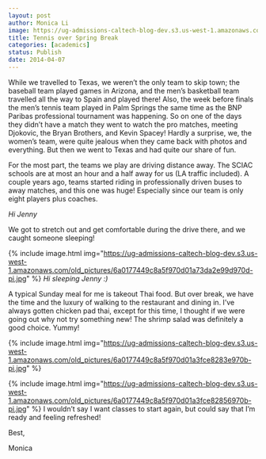 ```yaml
---
layout: post
author: Monica Li
image: https://ug-admissions-caltech-blog-dev.s3.us-west-1.amazonaws.com/old_pictures/6a0177449c8a5f970d01a51197d8bb970c-pi.jpg
title: Tennis over Spring Break 
categories: [academics]
status: Publish
date: 2014-04-07
---
```



While we travelled to Texas, we weren’t the only team to skip town; the baseball team played games in Arizona, and the men’s basketball team travelled all the way to Spain and played there! Also, the week before finals the men’s tennis team played in Palm Springs the same time as the BNP Paribas professional tournament was happening. So on one of the days they didn’t have a match they went to watch the pro matches, meeting Djokovic, the Bryan Brothers, and Kevin Spacey! Hardly a surprise, we, the women’s team, were quite jealous when they came back with photos and everything. But then we went to Texas and had quite our share of fun.

For the most part, the teams we play are driving distance away. The SCIAC schools are at most an hour and a half away for us (LA traffic included). A couple years ago, teams started riding in professionally driven buses to away matches, and this one was huge! Especially since our team is only eight players plus coaches.

*Hi Jenny*

We got to stretch out and get comfortable during the drive there, and we caught someone sleeping!

{% include image.html img="https://ug-admissions-caltech-blog-dev.s3.us-west-1.amazonaws.com/old_pictures/6a0177449c8a5f970d01a73da2e99d970d-pi.jpg" %}
*Hi sleeping Jenny :)*

A typical Sunday meal for me is takeout Thai food. But over break, we have the time and the luxury of walking to the restaurant and dining in. I’ve always gotten chicken pad thai, except for this time, I thought if we were going out why not try something new! The shrimp salad was definitely a good choice. Yummy!

{% include image.html img="https://ug-admissions-caltech-blog-dev.s3.us-west-1.amazonaws.com/old_pictures/6a0177449c8a5f970d01a3fce8283e970b-pi.jpg" %}


{% include image.html img="https://ug-admissions-caltech-blog-dev.s3.us-west-1.amazonaws.com/old_pictures/6a0177449c8a5f970d01a3fce82856970b-pi.jpg" %}
I wouldn’t say I want classes to start again, but could say that I’m ready and feeling refreshed!

Best,

Monica

